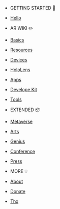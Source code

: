 - GETTING STARTED 🚀
 - [Hello]()

- AR WIKI ✏️
 - [Basics](/intro-ar)
 - [Resources](/resources)
 - [Devices](/devices)
 - [HoloLens](/hololens)
 - [Apps](/apps)
 - [Develope Kit](/dev)
 - [Tools](/tools)

- EXTENDED 📦
 - [Metaverse](/metaverse)
 - [Arts](/art)
 - [Genius](/genius)
 - [Conference](/conference)
 - [Press](/press)

- MORE 💡
 - [About](/about)
 - [Donate](/donate)
 - [Thx](/thx)
 
 
